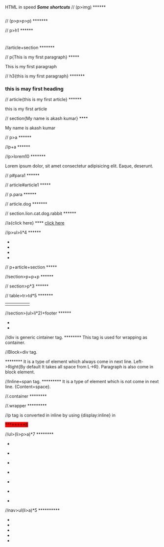 HTML in speed
    *******Some shortcuts*******
//  (p>img)  ******
    <p>
        <img src="" alt="">
    </p>

//  (p>p>p>p)      *******
    <p>
        <p>
            <p>
                <p></p>
            </p>
        </p>
    </p>


// p>h1      ******
    <p>
        <h1></h1>
    </p>

//article+section        *******
   <article></article>
   <sectin></sectin>

//  p{This is my first paragraph}   *****

<p>This is my first paragraph</p>

//  h3{this is my first paragraph}   *******
 <h3>this is may first heading</h3>

//   article{this is my first article}  ******
    <article>this is my first article</article>

//   section{My name is akash kumar}   ****
    <section>My name is akash kumar</section>

// p>a    ******
<p><a href=""></a></p>

//p+a      ******
    <p></p>
    <a href=""></a>

//p>lorem10    *******
<p>Lorem ipsum dolor, sit amet consectetur adipisicing elit. Eaque, deserunt.</p>

//  p#para1  ******
<p id="para1"></p>

//  article#article1    *****
<article id="article1"></article>

// p.para     ******
<p class="para"></p>

// article.dog    *******
<article class="dog"></article>

// section.lion.cat.dog.rabbit   ******
<section class="lion cat dog rabbit"></section>

//a{click here}  ****
 <a href="">click here</a>

//p>ul>li*4   ******
<p>
    <ul>
        <li></li>
        <li></li>
        <li></li>
        <li></li>
    </ul>
</p> 

// p+article+section    *****
    <p></p>
    <article></article>
    <section></section>

//section>p+p+p    ******
<section></section>
    <p></p>
    <p></p>
    <p></p>

// section>p*3     ******
<section>
        <p></p>
        <p></p>
        <p></p>
    </section>    
// table>tr>td*5  *******
<table>
        <tr>
            <td></td>
            <td></td>
            <td></td>
            <td></td>
            <td></td>
        </tr>
    </table>

//section>(ul>li*2)+footer     ******
<section>
    <ul>
            <li></li>
            <li></li>
    </ul>
        <footer></footer>
</section>    

//div is generic cintainer tag.    ********
This tag is used for wrapping as container.

//Block=div tag.  <div></div>     ********
It is a type of element which always come in next line.
Left->Right{By default It takes all space from L->R}.
Paragraph is also come in block element.

//Inline=span tag.   <span></span>      *********
It is a type of element which is not come in next line.
{Content=space}.

//.container       ********
 <div class="container">
 
 </div>   
  
//.wrapper      *********
<div class="wrapper">
 
 </div>

//p tag is converted in inline by using {display:inline} in <p style="background-color: red; display: inline;">      ********8

//ul>(li>p>a)*7    ********

<ul>
        <li>
            <p><a href=""></a></p>
        </li>
        <li>
            <p><a href=""></a></p>
        </li>
        <li>
            <p><a href=""></a></p>
        </li>
        <li>
            <p><a href=""></a></p>
        </li>
        <li>
            <p><a href=""></a></p>
        </li>
        <li>
            <p><a href=""></a></p>
        </li>
        <li>
            <p><a href=""></a></p>
        </li>
    </ul>

//nav>ul(li>a)*5           **********
<nav>
        <ul>
            <li><a href=""></a></li>
            <li><a href=""></a></li>
            <li><a href=""></a></li>
            <li><a href=""></a></li>
            <li><a href=""></a></li>
        </ul>
    </nav>